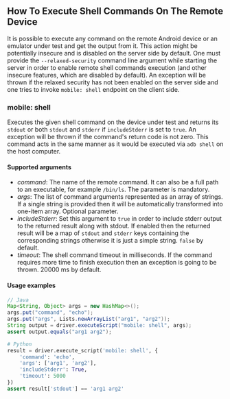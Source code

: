 ## How To Execute Shell Commands On The Remote Device

It is possible to execute any command on the remote Android device or an emulator under test and get the output from it. This action might be potentially insecure and is disabled on the server side by default. One must provide the `--relaxed-security` command line argument while starting the server in order to enable remote shell commands execution (and other insecure features, which are disabled by default). An exception will be thrown if the relaxed security has not been enabled on the server side and one tries to invoke `mobile: shell` endpoint on the client side.


### mobile: shell

Executes the given shell command on the device under test and returns its `stdout` or both `stdout` and `stderr` if `includeStderr` is set to `true`. An exception will be thrown if the command's return code is not zero. This command acts in the same manner as it would be executed via `adb shell` on the host computer.

#### Supported arguments

 * _command_: The name of the remote command. It can also be a full path to an executable, for example `/bin/ls`. The parameter is mandatory.
 * _args_: The list of command arguments represented as an array of strings. If a single string is provided then it will be automatically transformed into one-item array. Optional parameter.
 * _includeStderr_: Set this argument to `true` in order to include stderr output to the returned result along with stdout. If enabled then the returned result will be a map of `stdout` and `stderr` keys containing the corresponding strings otherwise it is just a simple string. `false` by default.
 * _timeout_: The shell command timeout in milliseconds. If the command requires more time to finish execution then an exception is going to be thrown. 20000 ms by default.

#### Usage examples

```java
// Java
Map<String, Object> args = new HashMap<>();
args.put("command", "echo");
args.put("args", Lists.newArrayList("arg1", "arg2"));
String output = driver.executeScript("mobile: shell", args);
assert output.equals("arg1 arg2");
```

```python
# Python
result = driver.execute_script('mobile: shell', {
    'command': 'echo',
    'args': ['arg1', 'arg2'],
    'includeStderr': True,
    'timeout': 5000
})
assert result['stdout'] == 'arg1 arg2'

```
